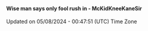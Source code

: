 #### Wise man says only fool rush in - McKidKneeKaneSir
Updated on 05/08/2024 - 00:47:51 (UTC) Time Zone
